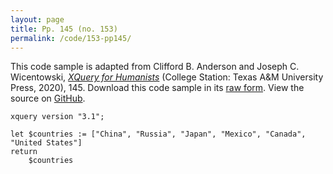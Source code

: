 ```yaml
---
layout: page
title: Pp. 145 (no. 153)
permalink: /code/153-pp145/
---
```


This code sample is adapted from Clifford B. Anderson and Joseph C. Wicentowski, 
[_XQuery for Humanists_](/) (College Station: Texas A&M University Press, 2020), 145. 
Download this code sample in its [raw form](/code/153-pp145/153-pp145.xq).
View the source on [GitHub](https://github.com/coding4humanists/xquery4humanists/blob/master/code/153-pp145/153-pp145.xq).

```xquery
xquery version "3.1";

let $countries := ["China", "Russia", "Japan", "Mexico", "Canada", "United States"]
return
    $countries
```  
